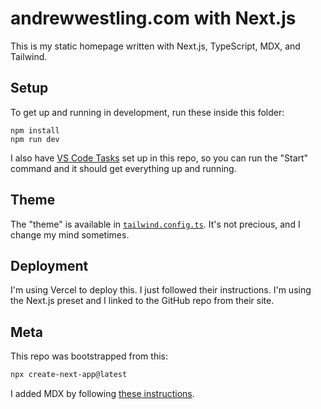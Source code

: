 # andrewwestling.com with Next.js

This is my static homepage written with Next.js, TypeScript, MDX, and Tailwind.

## Setup

To get up and running in development, run these inside this folder:

```
npm install
npm run dev
```

I also have [VS Code Tasks](https://code.visualstudio.com/docs/editor/tasks) set up in this repo, so you can run the "Start" command and it should get everything up and running.

## Theme

The "theme" is available in [`tailwind.config.ts`](tailwind.config.ts). It's not precious, and I change my mind sometimes.

## Deployment

I'm using Vercel to deploy this. I just followed their instructions. I'm using the Next.js preset and I linked to the GitHub repo from their site.

## Meta

This repo was bootstrapped from this:

```bash
npx create-next-app@latest
```

I added MDX by following [these instructions](https://nextjs.org/docs/app/building-your-application/configuring/mdx).
